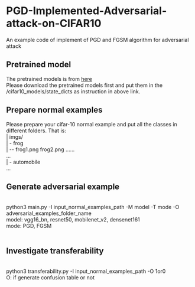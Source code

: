 # PGD-Implemented-Adversarial-attack-on-CIFAR10
An example code of implement of PGD and FGSM algorithm for adversarial attack

## Pretrained model
The pretrained models is from [here](https://github.com/huyvnphan/PyTorch-CIFAR10) <br />
Please download the pretrained models first and put them in the /cifar10_models/state_dicts as instruction in above link.<br />

## Prepare normal examples
Please prepare your cifar-10 normal example and put all the classes in different folders. That is:<br />
<a>| imgs/</a><br />
<a>  | - frog</a><br />
<a>    | -- frog1.png  frog2.png  ......</a><br />
<a>        ...</a><br />
<a>  | - automobile</a><br />
<a>    ...</a><br />
## Generate adversarial example
<br />
    python3 main.py -I input_normal_examples_path -M model -T mode -O adversarial_examples_folder_name
<br />
model: vgg16_bn, resnet50, mobilenet_v2, densenet161<br />
mode: PGD, FGSM<br />
<br />


## Investigate transferability
<br />
    python3 transferability.py -I input_normal_examples_path -O 1or0
<br />
O: if generate confusion table or not
